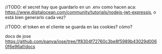 //TODO: el secret hay que guardarlo en un .env como hacen aca: <https://www.digitalocean.com/community/tutorials/nodejs-jwt-expressjs>, o está bien generarlo cada vez?

//TODO: el token en el cliente se guarda en las cookies? cómo?

docs de jose <https://github.com/panva/jose/tree/1f8304f72760c3be8f5989b43029d0060f6e96af/docs>

